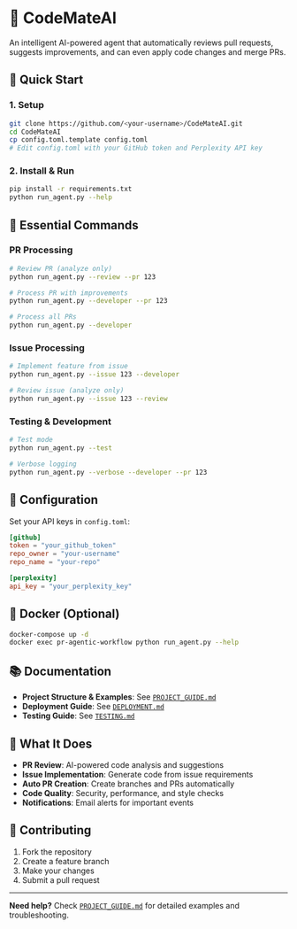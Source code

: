 # 🤖 CodeMateAI

An intelligent AI-powered agent that automatically reviews pull requests, suggests improvements, and can even apply code changes and merge PRs.

## 🚀 Quick Start

### 1. **Setup**
```bash
git clone https://github.com/<your-username>/CodeMateAI.git
cd CodeMateAI
cp config.toml.template config.toml
# Edit config.toml with your GitHub token and Perplexity API key
```

### 2. **Install & Run**
```bash
pip install -r requirements.txt
python run_agent.py --help
```

## 🎯 **Essential Commands**

### **PR Processing**
```bash
# Review PR (analyze only)
python run_agent.py --review --pr 123

# Process PR with improvements
python run_agent.py --developer --pr 123

# Process all PRs
python run_agent.py --developer
```

### **Issue Processing** 
```bash
# Implement feature from issue
python run_agent.py --issue 123 --developer

# Review issue (analyze only)
python run_agent.py --issue 123 --review
```

### **Testing & Development**
```bash
# Test mode
python run_agent.py --test

# Verbose logging
python run_agent.py --verbose --developer --pr 123
```

## 🔧 **Configuration**

Set your API keys in `config.toml`:
```toml
[github]
token = "your_github_token"
repo_owner = "your-username"
repo_name = "your-repo"

[perplexity]
api_key = "your_perplexity_key"
```

## 🐳 **Docker (Optional)**

```bash
docker-compose up -d
docker exec pr-agentic-workflow python run_agent.py --help
```

## 📚 **Documentation**

- **Project Structure & Examples**: See [`PROJECT_GUIDE.md`](./PROJECT_GUIDE.md)
- **Deployment Guide**: See [`DEPLOYMENT.md`](./DEPLOYMENT.md)
- **Testing Guide**: See [`TESTING.md`](./TESTING.md)

## 🎉 **What It Does**

- **PR Review**: AI-powered code analysis and suggestions
- **Issue Implementation**: Generate code from issue requirements
- **Auto PR Creation**: Create branches and PRs automatically
- **Code Quality**: Security, performance, and style checks
- **Notifications**: Email alerts for important events

## 🤝 **Contributing**

1. Fork the repository
2. Create a feature branch
3. Make your changes
4. Submit a pull request

---

**Need help?** Check [`PROJECT_GUIDE.md`](./PROJECT_GUIDE.md) for detailed examples and troubleshooting.
